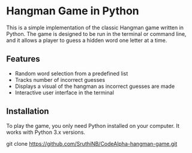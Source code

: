 # Hangman Game in Python

This is a simple implementation of the classic Hangman game written in Python. The game is designed to be run in the terminal or command line, and it allows a player to guess a hidden word one letter at a time.

## Features
- Random word selection from a predefined list
- Tracks number of incorrect guesses
- Displays a visual of the hangman as incorrect guesses are made
- Interactive user interface in the terminal

## Installation

To play the game, you only need Python installed on your computer. It works with Python 3.x versions.

git clone https://github.com/SruthiNB/CodeAlpha-hangman-game.git
